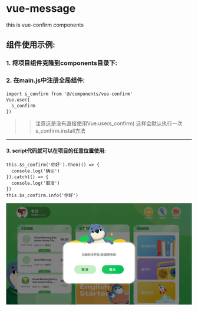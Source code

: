 # vue-message
this is vue-confirm components
## 组件使用示例:
### 1. 将项目组件克隆到components目录下:

### 2. 在main.js中注册全局组件:

```
import s_confirm from '@/components/vue-confirm'
Vue.use({
  s_confirm
})
```
>>注意这是没有直接使用Vue.use(s_confirm) 这样会默认执行一次s_confirm.install方法
---
#### 3. script代码就可以在项目的任意位置使用:
```
this.$s_confirm('你好').then(() => {
  console.log('确认')
}).catch(() => {
  console.log('取消')
})
this.$s_confirm.info('你好')
```
![sketch](sketch.png)

